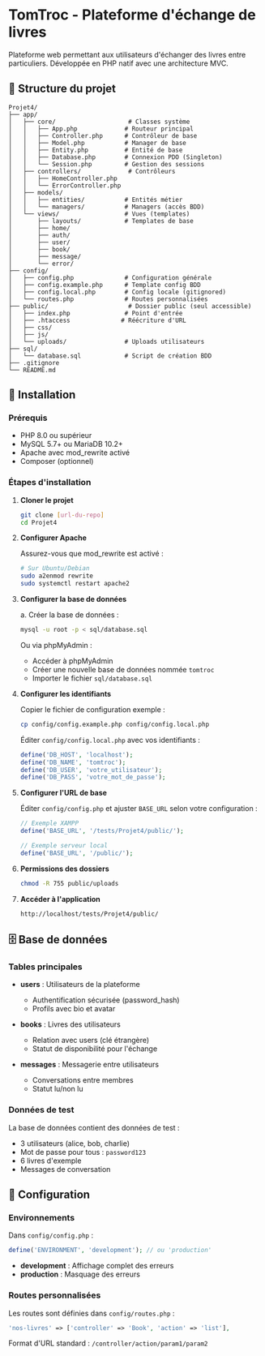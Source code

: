 # TomTroc - Plateforme d'échange de livres

Plateforme web permettant aux utilisateurs d'échanger des livres entre particuliers. Développée en PHP natif avec une architecture MVC.

## 📁 Structure du projet

```
Projet4/
├── app/
│   ├── core/                    # Classes système
│   │   ├── App.php             # Routeur principal
│   │   ├── Controller.php      # Contrôleur de base
│   │   ├── Model.php           # Manager de base
│   │   ├── Entity.php          # Entité de base
│   │   ├── Database.php        # Connexion PDO (Singleton)
│   │   └── Session.php         # Gestion des sessions
│   ├── controllers/             # Contrôleurs
│   │   ├── HomeController.php
│   │   └── ErrorController.php
│   ├── models/
│   │   ├── entities/           # Entités métier
│   │   └── managers/           # Managers (accès BDD)
│   └── views/                  # Vues (templates)
│       ├── layouts/            # Templates de base
│       ├── home/
│       ├── auth/
│       ├── user/
│       ├── book/
│       ├── message/
│       └── error/
├── config/
│   ├── config.php              # Configuration générale
│   ├── config.example.php      # Template config BDD
│   ├── config.local.php        # Config locale (gitignored)
│   └── routes.php              # Routes personnalisées
├── public/                      # Dossier public (seul accessible)
│   ├── index.php               # Point d'entrée
│   ├── .htaccess              # Réécriture d'URL
│   ├── css/
│   ├── js/
│   └── uploads/                # Uploads utilisateurs
├── sql/
│   └── database.sql            # Script de création BDD
├── .gitignore
└── README.md
```

## 🚀 Installation

### Prérequis

- PHP 8.0 ou supérieur
- MySQL 5.7+ ou MariaDB 10.2+
- Apache avec mod_rewrite activé
- Composer (optionnel)

### Étapes d'installation

1. **Cloner le projet**
   ```bash
   git clone [url-du-repo]
   cd Projet4
   ```

2. **Configurer Apache**
   
   Assurez-vous que mod_rewrite est activé :
   ```bash
   # Sur Ubuntu/Debian
   sudo a2enmod rewrite
   sudo systemctl restart apache2
   ```

3. **Configurer la base de données**
   
   a. Créer la base de données :
   ```bash
   mysql -u root -p < sql/database.sql
   ```
   
   Ou via phpMyAdmin :
   - Accéder à phpMyAdmin
   - Créer une nouvelle base de données nommée `tomtroc`
   - Importer le fichier `sql/database.sql`

4. **Configurer les identifiants**
   
   Copier le fichier de configuration exemple :
   ```bash
   cp config/config.example.php config/config.local.php
   ```
   
   Éditer `config/config.local.php` avec vos identifiants :
   ```php
   define('DB_HOST', 'localhost');
   define('DB_NAME', 'tomtroc');
   define('DB_USER', 'votre_utilisateur');
   define('DB_PASS', 'votre_mot_de_passe');
   ```

5. **Configurer l'URL de base**
   
   Éditer `config/config.php` et ajuster `BASE_URL` selon votre configuration :
   ```php
   // Exemple XAMPP
   define('BASE_URL', '/tests/Projet4/public/');
   
   // Exemple serveur local
   define('BASE_URL', '/public/');
   ```

6. **Permissions des dossiers**
   ```bash
   chmod -R 755 public/uploads
   ```

7. **Accéder à l'application**
   ```
   http://localhost/tests/Projet4/public/
   ```

## 🗄️ Base de données

### Tables principales

- **users** : Utilisateurs de la plateforme
  - Authentification sécurisée (password_hash)
  - Profils avec bio et avatar
  
- **books** : Livres des utilisateurs
  - Relation avec users (clé étrangère)
  - Statut de disponibilité pour l'échange
  
- **messages** : Messagerie entre utilisateurs
  - Conversations entre membres
  - Statut lu/non lu

### Données de test

La base de données contient des données de test :
- 3 utilisateurs (alice, bob, charlie)
- Mot de passe pour tous : `password123`
- 6 livres d'exemple
- Messages de conversation

## 🔧 Configuration

### Environnements

Dans `config/config.php` :
```php
define('ENVIRONMENT', 'development'); // ou 'production'
```

- **development** : Affichage complet des erreurs
- **production** : Masquage des erreurs

### Routes personnalisées

Les routes sont définies dans `config/routes.php` :
```php
'nos-livres' => ['controller' => 'Book', 'action' => 'list'],
```

Format d'URL standard : `/controller/action/param1/param2`